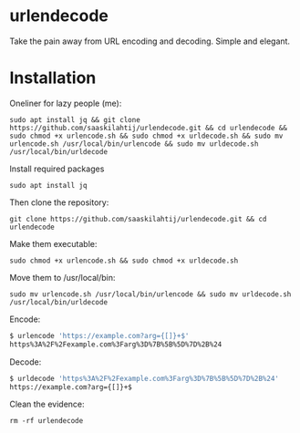 # urlendecode
Take the pain away from URL encoding and decoding. Simple and elegant.

# Installation

Oneliner for lazy people (me):
```
sudo apt install jq && git clone https://github.com/saaskilahtij/urlendecode.git && cd urlendecode && sudo chmod +x urlencode.sh && sudo chmod +x urldecode.sh && sudo mv urlencode.sh /usr/local/bin/urlencode && sudo mv urldecode.sh /usr/local/bin/urldecode
```

Install required packages
```
sudo apt install jq
```

Then clone the repository:
```
git clone https://github.com/saaskilahtij/urlendecode.git && cd urlendecode
```
Make them executable:
```
sudo chmod +x urlencode.sh && sudo chmod +x urldecode.sh
```
Move them to /usr/local/bin:
```
sudo mv urlencode.sh /usr/local/bin/urlencode && sudo mv urldecode.sh /usr/local/bin/urldecode
```
Encode:
```bash
$ urlencode 'https://example.com?arg={[]}+$'
https%3A%2F%2Fexample.com%3Farg%3D%7B%5B%5D%7D%2B%24
```
Decode:
```bash
$ urldecode 'https%3A%2F%2Fexample.com%3Farg%3D%7B%5B%5D%7D%2B%24'
https://example.com?arg={[]}+$
```
Clean the evidence:
```
rm -rf urlendecode
```
